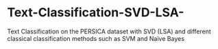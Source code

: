# Text-Classification-SVD-LSA-
Text Classification on the PERSICA dataset with SVD (LSA) and different classical classification methods such as SVM and Naïve Bayes
